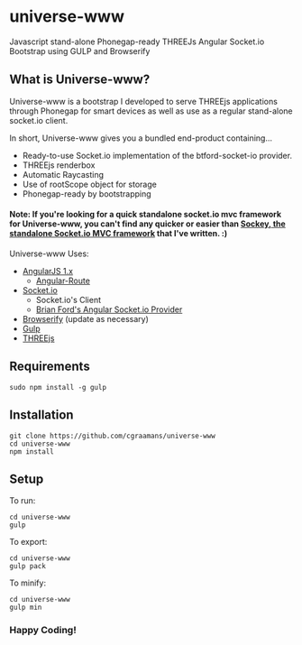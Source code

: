 # universe-www

Javascript stand-alone Phonegap-ready THREEJs Angular Socket.io Bootstrap using GULP and Browserify

## What is Universe-www?

Universe-www is a bootstrap I developed to serve THREEjs applications through Phonegap for smart devices as well as use as a regular stand-alone socket.io client.

In short, Universe-www gives you a bundled end-product containing...

- Ready-to-use Socket.io implementation of the btford-socket-io provider.  
- THREEjs renderbox  
- Automatic Raycasting  
- Use of rootScope object for storage  
- Phonegap-ready by bootstrapping  

#### Note: If you're looking for a quick standalone socket.io mvc framework for Universe-www, you can't find any quicker or easier than [Sockey, the standalone Socket.io MVC framework](https://github.com/cgraamans/sockey) that I've written. :)

Universe-www Uses:  
- [AngularJS 1.x](https://angularjs.org/)  
  - [Angular-Route](https://docs.angularjs.org/api/ngRoute)  
- [Socket.io](http://socket.io/)  
  - Socket.io's Client  
  - [Brian Ford's Angular Socket.io Provider](https://github.com/btford/angular-socket-io)  
- [Browserify](https://browserify.org/) (update as necessary)  
- [Gulp](http://gulpjs.com/)  
- [THREEjs](http://threejs.org)  


## Requirements

    sudo npm install -g gulp

## Installation

    git clone https://github.com/cgraamans/universe-www
    cd universe-www
    npm install

## Setup

To run:

    cd universe-www
    gulp

To export:

    cd universe-www
    gulp pack

To minify:

    cd universe-www
    gulp min

### Happy Coding!